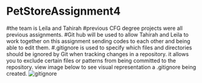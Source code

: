 # PetStoreAssignment4
#the team is Leila and Tahirah 
#previous CFG degree projects were all previous assignments.
#Git hub will be used to allow Tahirah and Leila to work together on this assignment sending codes to each other and being able to edit them. 
#.gitignore is used to specify which files and directories should be ignored by Git when tracking changes in a repository. it allows you to exclude certain files or patterns from being committed to the repository. view image below to see visual representation a .gitignore being created.
![gitignore ](https://github.com/KleilaGj/PetStoreAssignment4/assets/162932410/223570d0-1eb5-4f84-8838-87fb1c7fd4a0)
